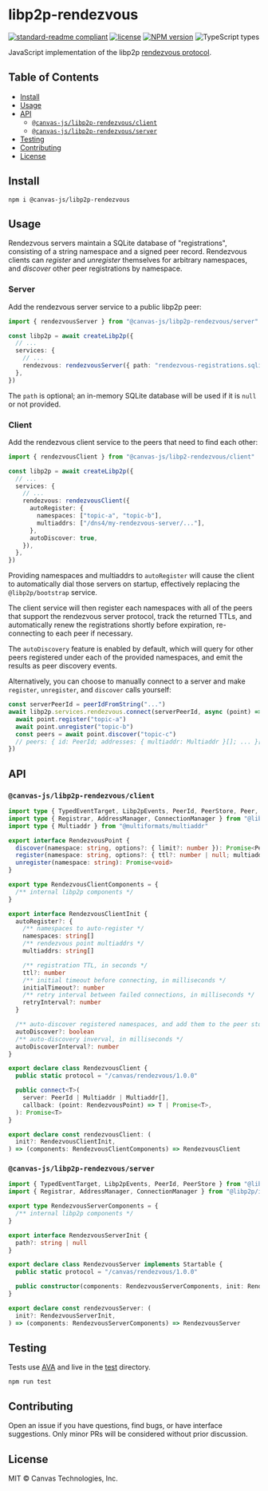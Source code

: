 # libp2p-rendezvous

[![standard-readme compliant](https://img.shields.io/badge/readme%20style-standard-brightgreen.svg)](https://github.com/RichardLitt/standard-readme) [![license](https://img.shields.io/github/license/canvasxyz/libp2p-rendezvous)](https://opensource.org/licenses/MIT) [![NPM version](https://img.shields.io/npm/v/@canvas-js/libp2p-rendezvous)](https://www.npmjs.com/package/@canvas-js/libp2p-rendezvous) ![TypeScript types](https://img.shields.io/npm/types/@canvas-js/libp2p-rendezvous)

JavaScript implementation of the libp2p [rendezvous protocol](https://github.com/libp2p/specs/tree/master/rendezvous).

## Table of Contents

- [Install](#install)
- [Usage](#usage)
- [API](#api)
  - [`@canvas-js/libp2p-rendezvous/client`](#canvas-js-libp2p-rendezvous-client)
  - [`@canvas-js/libp2p-rendezvous/server`](#canvas-js-libp2p-rendezvous-server)
- [Testing](#testing)
- [Contributing](#contributing)
- [License](#license)

## Install

```
npm i @canvas-js/libp2p-rendezvous
```

## Usage

Rendezvous servers maintain a SQLite database of "registrations", consisting of a string namespace and a signed peer record. Rendezvous clients can _register_ and _unregister_ themselves for arbitrary namespaces, and _discover_ other peer registrations by namespace.

### Server

Add the rendezvous server service to a public libp2p peer:

```ts
import { rendezvousServer } from "@canvas-js/libp2p-rendezvous/server"

const libp2p = await createLibp2p({
  // ...
  services: {
    // ...
    rendezvous: rendezvousServer({ path: "rendezvous-registrations.sqlite" }),
  },
})
```

The `path` is optional; an in-memory SQLite database will be used if it is `null` or not provided.

### Client

Add the rendezvous client service to the peers that need to find each other:

```ts
import { rendezvousClient } from "@canvas-js/libp2-rendezvous/client"

const libp2p = await createLibp2p({
  // ...
  services: {
    // ...
    rendezvous: rendezvousClient({
      autoRegister: {
        namespaces: ["topic-a", "topic-b"],
        multiaddrs: ["/dns4/my-rendezvous-server/..."],
      },
      autoDiscover: true,
    }),
  },
})
```

Providing namespaces and multiaddrs to `autoRegister` will cause the client to automatically dial those servers on startup, effectively replacing the `@libp2p/bootstrap` service.

The client service will then register each namespaces with all of the peers that support the rendezvous server protocol, track the returned TTLs, and automatically renew the registrations shortly before expiration, re-connecting to each peer if necessary.

The `autoDiscovery` feature is enabled by default, which will query for other peers registered under each of the provided namespaces, and emit the results as peer discovery events.

Alternatively, you can choose to manually connect to a server and make `register`, `unregister`, and `discover` calls yourself:

```ts
const serverPeerId = peerIdFromString("...")
await libp2p.services.rendezvous.connect(serverPeerId, async (point) => {
  await point.register("topic-a")
  await point.unregister("topic-b")
  const peers = await point.discover("topic-c")
  // peers: { id: PeerId; addresses: { multiaddr: Multiaddr }[]; ... }[]
})
```

## API

### `@canvas-js/libp2p-rendezvous/client`

```ts
import type { TypedEventTarget, Libp2pEvents, PeerId, PeerStore, Peer, Connection } from "@libp2p/interface"
import type { Registrar, AddressManager, ConnectionManager } from "@libp2p/interface-internal"
import type { Multiaddr } from "@multiformats/multiaddr"

export interface RendezvousPoint {
  discover(namespace: string, options?: { limit?: number }): Promise<Peer[]>
  register(namespace: string, options?: { ttl?: number | null; multiaddrs?: Multiaddr[] }): Promise<{ ttl: number }>
  unregister(namespace: string): Promise<void>
}

export type RendezvousClientComponents = {
  /** internal libp2p components */
}

export interface RendezvousClientInit {
  autoRegister?: {
    /** namespaces to auto-register */
    namespaces: string[]
    /** rendezvous point multiaddrs */
    multiaddrs: string[]

    /** registration TTL, in seconds */
    ttl?: number
    /** initial timeout before connecting, in milliseconds */
    initialTimeout?: number
    /** retry interval between failed connections, in milliseconds */
    retryInterval?: number
  }

  /** auto-discover registered namespaces, and add them to the peer store */
  autoDiscover?: boolean
  /** auto-discovery inverval, in milliseconds */
  autoDiscoverInterval?: number
}

export declare class RendezvousClient {
  public static protocol = "/canvas/rendezvous/1.0.0"

  public connect<T>(
    server: PeerId | Multiaddr | Multiaddr[],
    callback: (point: RendezvousPoint) => T | Promise<T>,
  ): Promise<T>
}

export declare const rendezvousClient: (
  init?: RendezvousClientInit,
) => (components: RendezvousClientComponents) => RendezvousClient
```

### `@canvas-js/libp2p-rendezvous/server`

```ts
import { TypedEventTarget, Libp2pEvents, PeerId, PeerStore } from "@libp2p/interface"
import { Registrar, AddressManager, ConnectionManager } from "@libp2p/interface-internal"

export type RendezvousServerComponents = {
  /** internal libp2p components */
}

export interface RendezvousServerInit {
  path?: string | null
}

export declare class RendezvousServer implements Startable {
  public static protocol = "/canvas/rendezvous/1.0.0"

  public constructor(components: RendezvousServerComponents, init: RendezvousServerInit)
}

export declare const rendezvousServer: (
  init?: RendezvousServerInit,
) => (components: RendezvousServerComponents) => RendezvousServer
```

## Testing

Tests use [AVA](https://github.com/avajs/ava) and live in the [test](https://github.com/canvas-js/libp2p-rendezvous/blob/main/test) directory.

```
npm run test
```

## Contributing

Open an issue if you have questions, find bugs, or have interface suggestions. Only minor PRs will be considered without prior discussion.

## License

MIT © Canvas Technologies, Inc.
